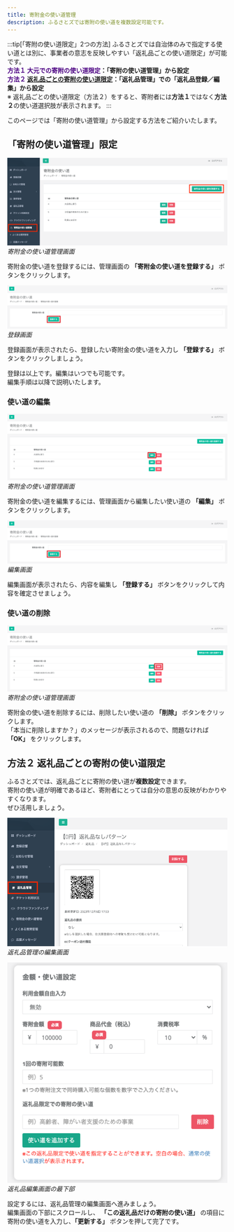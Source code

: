 ```yaml
---
title: 寄附金の使い道管理
description: ふるさとズでは寄附の使い道を複数設定可能です。
---
```



:::tip[「寄附の使い道限定」2つの方法]
ふるさとズでは自治体のみで指定する使い道とは別に、事業者の意志を反映しやすい「返礼品ごとの使い道限定」が可能です。  
**<span style="color: indigo; ">方法１ 大元での寄附の使い道限定</span>：「寄附の使い道管理」から設定**  
**<span style="color: indigo; ">方法２ [返礼品ごとの寄附の使い道限定](https://help.furusatos.com/lg/product/)</span>：「返礼品管理」での「返礼品登録／編集」から設定**  
※ 返礼品ごとの使い道限定（方法２）をすると、寄附者には**方法１**ではなく**方法２**の使い道選択肢が表示されます。
:::


このページでは「寄附の使い道管理」から設定する方法をご紹介いたします。  


##  「寄附の使い道管理」限定

![寄附金の使い道管理画面](../../../assets/images/lg_donation_00.png)
*寄附金の使い道管理画面*

寄附金の使い道を登録するには、管理画面の **「寄附金の使い道を登録する」** ボタンをクリックします。

![登録画面](../../../assets/images/lg_donation_02.png)
*登録画面*

登録画面が表示されたら、登録したい寄附金の使い道を入力し **「登録する」** ボタンをクリックしましょう。

登録は以上です。編集はいつでも可能です。  
編集手順は以降で説明いたします。

### 使い道の編集

![寄附金の使い道管理画面](../../../assets/images/lg_donation_03.png)
*寄附金の使い道管理画面*

寄附金の使い道を編集するには、管理画面から編集したい使い道の **「編集」** ボタンをクリックします。

![編集画面](../../../assets/images/lg_donation_04.png)
*編集画面*

編集画面が表示されたら、内容を編集し **「登録する」** ボタンをクリックして内容を確定させましょう。

### 使い道の削除

![寄附金の使い道管理画面](../../../assets/images/lg_donation_05.png)
*寄附金の使い道管理画面*

寄附金の使い道を削除するには、削除したい使い道の **「削除」** ボタンをクリックします。  
「本当に削除しますか？」のメッセージが表示されるので、問題なければ **「OK」** をクリックします。

## 方法２ 返礼品ごとの寄附の使い道限定
ふるさとズでは、返礼品ごとに寄附の使い道が**複数設定**できます。  
寄附の使い道が明確であるほど、寄附者にとっては自分の意思の反映がわかりやすくなります。   
ぜひ活用しましょう。

![返礼品管理の編集画面](../../../assets/images/lg_donation_06.png)
*返礼品管理の編集画面*

![返礼品編集画面の最下部](../../../assets/images/lg_product_20.png)
*返礼品編集画面の最下部*

設定するには、返礼品管理の編集画面へ進みましょう。  
編集画面の下部にスクロールし、 **「この返礼品だけの寄附の使い道」** の項目に寄附の使い道を入力し、**「更新する」** ボタンを押して完了です。

